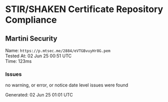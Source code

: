 # STIR/SHAKEN Certificate Repository Compliance

## Martini Security

Name: `https://p.mtsec.me/2884/eVTGBvuyHr8G.pem`\
Tested At: 02 Jun 25 00:51 UTC\
Time: 123ms

### Issues

no warning, or error, or notice date level issues were found

Generated: 02 Jun 25 01:01 UTC